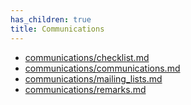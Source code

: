 ```yaml
---
has_children: true
title: Communications
---
```


- [communications/checklist.md](checklist.md)
- [communications/communications.md](communications.md)
- [communications/mailing_lists.md](mailing_lists.md)
- [communications/remarks.md](remarks.md)
